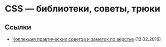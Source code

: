 # CSS — библиотеки, советы, трюки

## Ссылки

* [Коллекция практических советов и заметок по вёрстке](http://habrahabr.ru/post/273471/) (13.02.2016)
